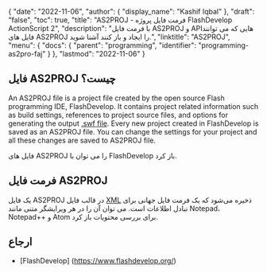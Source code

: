{
  "date": "2022-11-06",
  "author": {
    "display_name": "Kashif Iqbal"
},
  "draft": "false",
  "toc": true,
  "title": "AS2PROJ - فرمت فایل پروژه FlashDevelop ActionScript 2",
  "description": "با فرمت فایل AS2PROJ و APIهایی که می توانند فایل های AS2PROJ را ایجاد و باز کنند آشنا شوید.",
  "linktitle": "AS2PROJ",
  "menu": {
    "docs": {
      "parent": "programming",
      "identifier": "programming-as2pro-faj"
}
},
  "lastmod": "2022-11-06"
}

## فایل AS2PROJ چیست؟

An AS2PROJ file is a project file created by the open source Flash programming IDE, FlashDevelop. It contains project related information such as build settings, references to project source files, and options for generating the output [.swf file](/page-description-language/swf/). Every new project created in FlashDevelop is saved as an AS2PROJ file. You can change the settings for your project and all these changes are saved to AS2PROJ file.

فایل های AS2PROJ را می توان با FlashDevelop باز کرد.

## فرمت فایل AS2PROJ

یک فایل AS2PROJ در قالب فایل [XML](/web/xml/) ذخیره می‌شود که یک فرمت فایل جهانی برای تبادل اطلاعات است. می توان آن را در هر ویرایشگر متنی مانند Notepad، Notepad++ و Atom برای بررسی محتویات باز کرد.

## ارجاع ##

* [FlashDevelop] (https://www.flashdevelop.org/)


